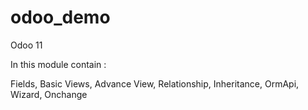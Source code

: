 # odoo_demo
Odoo 11 

In this module contain :

Fields, Basic Views, Advance View, Relationship, Inheritance, OrmApi, Wizard, Onchange
